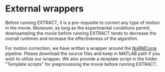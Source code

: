 # External wrappers 

Before running EXTRACT, it is a pre-requisite to correct any type of motion in the movie. Moreover, as long as the experimental conditions permit, downsampling the movie before running EXTRACT tends to decrease the overall runtimes and increase the effectiveness of the algorithm. 

For motion correction, we have written a wrapper around the [NoRMCorre](hhttps://github.com/flatironinstitute/NoRMCorre) pipeline. Please download the source files and keep in MATLAB path if you wish to utilize our wrapper. We also provide a template script in the folder "Template scripts" for preprocessing the movie before running EXTRACT.

